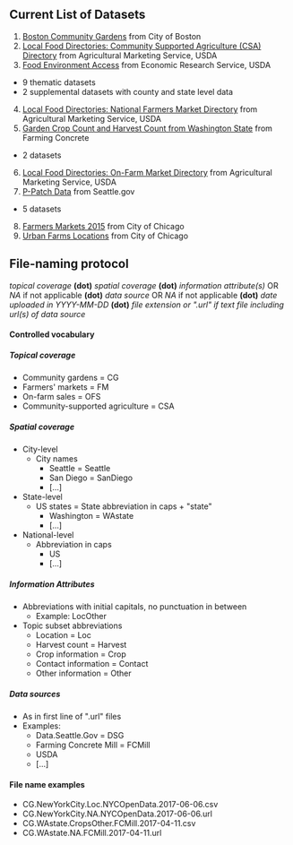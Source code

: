 ## Current List of Datasets
1) [Boston Community Gardens](https://data.cityofboston.gov/Health/Community-Gardens/cr3i-jj7v/data) from City of Boston
2) [Local Food Directories: Community Supported Agriculture (CSA) Directory](https://www.ams.usda.gov/local-food-directories/csas) from Agricultural Marketing Service, USDA 
3) [Food Environment Access](https://www.ers.usda.gov/data-products/food-environment-atlas/data-access-and-documentation-downloads/) from Economic Research Service, USDA
  * 9 thematic datasets
  * 2 supplemental datasets with county and state level data
4) [Local Food Directories: National Farmers Market Directory](https://www.ams.usda.gov/local-food-directories/farmersmarkets) from Agricultural Marketing Service, USDA  
5) [Garden Crop Count and Harvest Count from Washington State](https://farmingconcrete.org/mill/view.html?metric=&state=WA) from Farming Concrete
  * 2 datasets
6) [Local Food Directories: On-Farm Market Directory](https://www.ams.usda.gov/local-food-directories/onfarm) from Agricultural Marketing Service, USDA
7) [P-Patch Data](https://data.seattle.gov/browse?sortBy=relevance&sortPeriod=week&utf8=%E2%9C%93&q=p-patch) from Seattle.gov
  * 5 datasets
8) [Farmers Markets 2015](https://data.cityofchicago.org/Environment-Sustainable-Development/Farmers-Markets-2015/x5xx-pszi) from City of Chicago
9) [Urban Farms Locations](https://data.cityofchicago.org/Environment-Sustainable-Development/Urban-Farms/2a55-dhk8) from City of Chicago
## File-naming protocol
*topical coverage* **(dot)** *spatial coverage* **(dot)** *information attribute(s)* OR *NA* if not applicable **(dot)** *data source* OR *NA* if not applicable **(dot)** *date uploaded in YYYY-MM-DD* **(dot)** *file extension or ".url" if text file including url(s) of data source*
#### Controlled vocabulary
##### Topical coverage
* Community gardens = CG
* Farmers' markets = FM
* On-farm sales = OFS
* Community-supported agriculture = CSA
##### Spatial coverage
* City-level
  * City names
    * Seattle = Seattle
    * San Diego = SanDiego
    * [...]
* State-level
  * US states = State abbreviation in caps + "state"
    * Washington = WAstate
    * [...]
* National-level
  * Abbreviation in caps
    * US
    * [...]
##### Information Attributes
* Abbreviations with initial capitals, no punctuation in between
  * Example: LocOther
* Topic subset abbreviations
  * Location = Loc
  * Harvest count = Harvest
  * Crop information = Crop
  * Contact information = Contact
  * Other information = Other
##### Data sources
* As in first line of ".url" files 
* Examples:
  * Data.Seattle.Gov = DSG
  * Farming Concrete Mill = FCMill
  * USDA
  * [...]
#### File name examples
* CG.NewYorkCity.Loc.NYCOpenData.2017-06-06.csv
* CG.NewYorkCity.NA.NYCOpenData.2017-06-06.url
* CG.WAstate.CropsOther.FCMill.2017-04-11.csv
* CG.WAstate.NA.FCMill.2017-04-11.url

